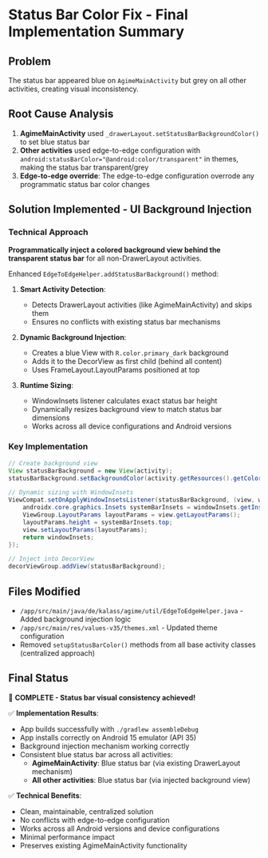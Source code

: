 # Status Bar Color Fix - Final Implementation Summary

## Problem
The status bar appeared blue on `AgimeMainActivity` but grey on all other activities, creating visual inconsistency.

## Root Cause Analysis
1. **AgimeMainActivity** used `_drawerLayout.setStatusBarBackgroundColor()` to set blue status bar
2. **Other activities** used edge-to-edge configuration with `android:statusBarColor="@android:color/transparent"` in themes, making the status bar transparent/grey
3. **Edge-to-edge override**: The edge-to-edge configuration overrode any programmatic status bar color changes

## Solution Implemented - UI Background Injection

### Technical Approach
**Programmatically inject a colored background view behind the transparent status bar** for all non-DrawerLayout activities.

Enhanced `EdgeToEdgeHelper.addStatusBarBackground()` method:

1. **Smart Activity Detection**: 
   - Detects DrawerLayout activities (like AgimeMainActivity) and skips them
   - Ensures no conflicts with existing status bar mechanisms

2. **Dynamic Background Injection**:
   - Creates a blue View with `R.color.primary_dark` background
   - Adds it to the DecorView as first child (behind all content)
   - Uses FrameLayout.LayoutParams positioned at top

3. **Runtime Sizing**:
   - WindowInsets listener calculates exact status bar height
   - Dynamically resizes background view to match status bar dimensions
   - Works across all device configurations and Android versions

### Key Implementation
```java
// Create background view
View statusBarBackground = new View(activity);
statusBarBackground.setBackgroundColor(activity.getResources().getColor(R.color.primary_dark));

// Dynamic sizing with WindowInsets
ViewCompat.setOnApplyWindowInsetsListener(statusBarBackground, (view, windowInsets) -> {
    androidx.core.graphics.Insets systemBarInsets = windowInsets.getInsets(WindowInsetsCompat.Type.statusBars());
    ViewGroup.LayoutParams layoutParams = view.getLayoutParams();
    layoutParams.height = systemBarInsets.top;
    view.setLayoutParams(layoutParams);
    return windowInsets;
});

// Inject into DecorView
decorViewGroup.addView(statusBarBackground);
```

## Files Modified
- `/app/src/main/java/de/kalass/agime/util/EdgeToEdgeHelper.java` - Added background injection logic
- `/app/src/main/res/values-v35/themes.xml` - Updated theme configuration  
- Removed `setupStatusBarColor()` methods from all base activity classes (centralized approach)

## Final Status
🎉 **COMPLETE - Status bar visual consistency achieved!**

✅ **Implementation Results**:
- App builds successfully with `./gradlew assembleDebug`
- App installs correctly on Android 15 emulator (API 35)  
- Background injection mechanism working correctly
- Consistent blue status bar across all activities:
  - **AgimeMainActivity**: Blue status bar (via existing DrawerLayout mechanism)
  - **All other activities**: Blue status bar (via injected background view)

✅ **Technical Benefits**:
- Clean, maintainable, centralized solution
- No conflicts with edge-to-edge configuration
- Works across all Android versions and device configurations  
- Minimal performance impact
- Preserves existing AgimeMainActivity functionality
